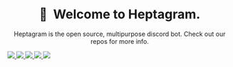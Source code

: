 <h1 align="center">👋 &nbsp;Welcome to Heptagram.</h1>

<p align="center">
Heptagram is the open source, multipurpose discord bot. Check out our repos for more info.
  </p>
  
<a href="https://github.com/Heptagram-Bot/Heptagram">
  <img src="https://github-readme-stats.vercel.app/api/pin/?username=Heptagram-Bot&repo=Heptagram&cache_seconds=86400&theme=merko)](https://github.com/heptagram-bot/heptagram">
</a>
<a href="https://github.com/Heptagram-Bot/heptagram.xyz">
  <img src="https://github-readme-stats.vercel.app/api/pin/?username=Heptagram-Bot&repo=heptagram.xyz&cache_seconds=86400&theme=merko)](https://github.com/heptagram-bot/heptagram.xyz">
</a>
<a href="https://github.com/Heptagram-Bot/api">
  <img src="https://github-readme-stats.vercel.app/api/pin/?username=Heptagram-Bot&repo=api&cache_seconds=86400&theme=merko)](https://github.com/heptagram-bot/api">
</a>
<a href="https://github.com/Heptagram-Bot/handler">
  <img src="https://github-readme-stats.vercel.app/api/pin/?username=Heptagram-Bot&repo=handler&cache_seconds=86400&theme=merko)](https://github.com/heptagram-bot/handler">
</a>
<a href="https://github.com/Project-Universe/aesthetic-logger">
  <img src="https://github-readme-stats.vercel.app/api/pin/?username=Project-Universe&repo=aesthetic-logger&cache_seconds=86400&theme=merko)](https://github.com/Project-Universe/aesthetic-logger">
</a>
